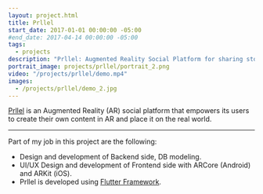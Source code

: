 ```yaml
---
layout: project.html
title: Prllel
start_date: 2017-01-01 00:00:00 -05:00
#end_date: 2017-04-14 00:00:00 -05:00
tags:
  - projects
description: "Prllel: Augmented Reality Social Platform for sharing stories in real places."
portrait_image: projects/prllel/portrait_2.png
video: "/projects/prllel/demo.mp4"
images:
  - /projects/prllel/demo_2.jpg
---
```


<!--
<figure class="video_container" align="left" style="
    display: block;
    margin-left: auto;
    margin-right: auto;
    padding-left: 20px;
    float: right;">
  <video controls="true" allowfullscreen="true" width="200px" height="300px">
    <source src="/projects/prllel/demo.mp4" type="video/mp4">
  </video>
</figure>
-->

[Prllel](https://prllel.co) is an Augmented Reality (AR) social platform that empowers its users to create their own content in AR and place it on the real world.

<hr/>

Part of my job in this project are the following:

- Design and development of Backend side, DB modeling.
- UI/UX Design and development of Frontend side with ARCore (Android) and ARKit (iOS).
- Prllel is developed using [Flutter Framework](https://flutter.dev/).


